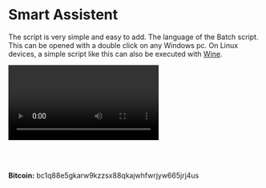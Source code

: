 <h1>Smart Assistent</h1>
<p>The script is very simple and easy to add. The language of the Batch script. This can be opened with a double click on any Windows pc. On Linux devices, a simple script like this can also be executed with <a href="https://wiki.winehq.org/Download">Wine</a>.</p>
<video>
  src=""
</video>














<br><br>
<p><b>Bitcoin:</b> bc1q88e5gkarw9kzzsx88qkajwhfwrjyw665jrj4us</p>
